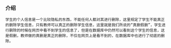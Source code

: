 
### 介绍

    学生的个人信息是一个比较隐私的东西，不能任何人都对其进行删除，这里规定了学生不能真正的删除学生信息，只有教师可以真正的删除学生信息，这里就是我们所说的“真删假删”，学生进行删除的时候在网页中看不到学生的信息了，但是在数据库中仍然可以看到这个学生的信息，这是假删，教师做的真删是真正的删除，不仅在网页上是看不到的，在数据库中也进行了彻底的删除。
    

    



